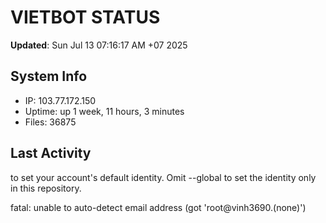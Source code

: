 # VIETBOT STATUS
**Updated**: Sun Jul 13 07:16:17 AM +07 2025

## System Info
- IP: 103.77.172.150
- Uptime: up 1 week, 11 hours, 3 minutes
- Files: 36875

## Last Activity

to set your account's default identity.
Omit --global to set the identity only in this repository.

fatal: unable to auto-detect email address (got 'root@vinh3690.(none)')
